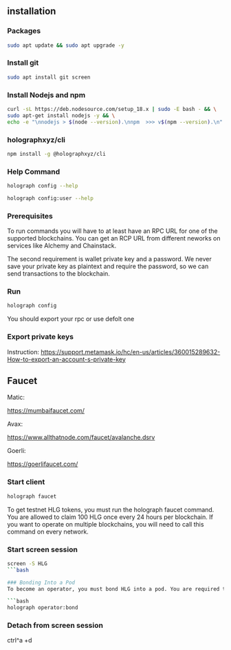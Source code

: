 ## installation 
### Packages
```bash
sudo apt update && sudo apt upgrade -y
```
### Install git
```bash
sudo apt install git screen
```

### Install Nodejs and npm
```bash
curl -sL https://deb.nodesource.com/setup_18.x | sudo -E bash - && \
sudo apt-get install nodejs -y && \
echo -e "\nnodejs > $(node --version).\nnpm  >>> v$(npm --version).\n"
```

### holographxyz/cli
```bash
npm install -g @holographxyz/cli
```
### Help Command
```bash
holograph config --help
```
```bash
holograph config:user --help
```
### Prerequisites

To run commands you will have to at least have an RPC URL for one of the supported blockchains. You can get an RCP URL from different neworks on services like Alchemy and Chainstack.

The second requirement is wallet private key and a password. We never save your private key as plaintext and require the password, so we can send transactions to the blockchain.

### Run
```bash
holograph config
```
You should export your rpc or use defolt one
### Export private keys
Instruction:
https://support.metamask.io/hc/en-us/articles/360015289632-How-to-export-an-account-s-private-key

## Faucet 

Matic:

https://mumbaifaucet.com/

Avax:

https://www.allthatnode.com/faucet/avalanche.dsrv

Goerli:

https://goerlifaucet.com/

### Start client
```bash
holograph faucet
```
To get testnet HLG tokens, you must run the holograph faucet command. You are allowed to claim 100 HLG once every 24 hours per blockchain. If you want to operate on multiple blockchains, you will need to call this command on every network.

### Start screen session

```bash
screen -S HLG
```bash

### Bonding Into a Pod
To become an operator, you must bond HLG into a pod. You are required to maintain uptime or risk having your HLG slashed

```bash
holograph operator:bond
```
### Detach from screen session

ctrl^a +d

